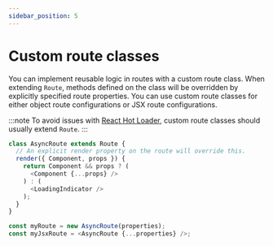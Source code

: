 ```yaml
---
sidebar_position: 5
---
```


# Custom route classes

You can implement reusable logic in routes with a custom route class. When extending `Route`, methods defined on the class will be overridden by explicitly specified route properties. You can use custom route classes for either object route configurations or JSX route configurations.

:::note
To avoid issues with [React Hot Loader](https://gaearon.github.io/react-hot-loader/), custom route classes should usually extend `Route`.
:::

```js
class AsyncRoute extends Route {
  // An explicit render property on the route will override this.
  render({ Component, props }) {
    return Component && props ? (
      <Component {...props} />
    ) : (
      <LoadingIndicator />
    );
  }
}

const myRoute = new AsyncRoute(properties);
const myJsxRoute = <AsyncRoute {...properties} />;
```
